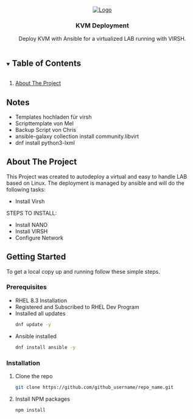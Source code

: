 <!-- PROJECT LOGO -->
<br />
<p align="center">
  <a href="https://github.com/tcan-ch/kvm_deployment/">
    <img src="http://tcan.ch/tcan.ch_logo.png" alt="Logo">
  </a>

  <h3 align="center">KVM Deployment</h3>

  <p align="center">
    Deploy KVM with Ansible for a virtualized LAB running with VIRSH.
    <br />
  </p>
</p>



<!-- TABLE OF CONTENTS -->
<details open="open">
  <summary><h2 style="display: inline-block">Table of Contents</h2></summary>
  <ol>
    <li>
      <a href="#about-the-project">About The Project</a>
    </li>
  </ol>
</details>

## Notes
- Templates hochladen für virsh
- Scripttemplate von Mel
- Backup Script von Chris
- ansible-galaxy collection install community.libvirt
- dnf install python3-lxml

<!-- ABOUT THE PROJECT -->
## About The Project
This Project was created to autodeploy a virtual and easy to handle LAB based on Linux. The deployment is managed by ansible and will do the following tasks:
- Install Virsh

STEPS TO INSTALL:

- Install NANO
- Install VIRSH
- Configure Network

<!-- GETTING STARTED -->
## Getting Started

To get a local copy up and running follow these simple steps.

### Prerequisites
- RHEL 8.3 Installation
- Registered and Subscribed to RHEL Dev Program
- Installed all updates
  ```sh
  dnf update -y
  ```
- Ansible installed
  ```sh
  dnf install ansible -y
  ```

### Installation

1. Clone the repo
   ```sh
   git clone https://github.com/github_username/repo_name.git
   ```
2. Install NPM packages
   ```sh
   npm install
   ```


